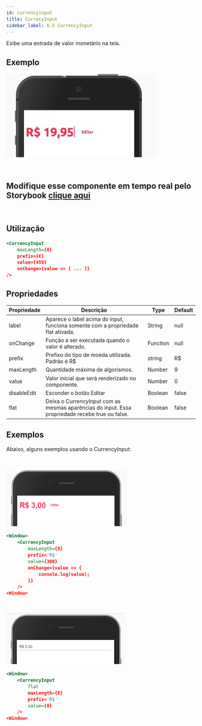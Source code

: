 ```yaml
---
id: currencyinput
title: CurrecyInput
sidebar_label: 6.5 CurrencyInput
---
```


Exibe uma entrada de valor monetário na tela.

## Exemplo

![currencyinput](assets/images_components/v2.0.0/currencyinput.jpg)

<br>

## Modifique esse componente em tempo real pelo Storybook [clique aqui](https://ame-miniapp-components.calindra.com.br/storybook/?path=/story/intera%C3%A7%C3%B5es-currencyinput--basic)

<br>

## Utilização

```xml
<CurrencyInput
    maxLength={8}
    prefix={€}
    value={459}
    onChange={value => { ... }}
/>
```

## Propriedades

| Propriedade | Descrição                                                                                       | Type     | Default |
|-------------|-------------------------------------------------------------------------------------------------|----------|---------|
| label       | Aparece o label acima do input, funciona somente com a propriedade flat ativada.                | String   | null    |
| onChange    | Função a ser executada quando o valor é alterado.                                               | Function | null    |
| prefix      | Prefixo do tipo de moeda utilizada. Padrão é R$                                                 | string   | R$      |
| maxLength   | Quantidade máxima de algorismos.                                                                | Number   | 9       |
| value       | Valor inicial que será renderizado no componente.                                               | Number   | 0       |
| disableEdit | Esconder o botão Editar                                                                         | Boolean  | false   |
| flat        | Deixa o CurrencyInput com as mesmas aparências do input. Essa propriedade recebe true ou false. | Boolean  | false   |


## Exemplos

Abaixo, alguns exemplos usando o CurrencyInput:

<br>

![CurrencyInput](assets/images_components/v2.16.0/currency_ex1.png)

```xml
<Window>
    <CurrencyInput
        maxLength={8}
        prefix='R$'
        value={300}
        onChange={value => {
            console.log(value);
        }}
    />
<Window>
```
<br>

![CurrencyInput](assets/images_components/v2.16.0/currency_ex2.png)

```xml
<Window>
    <CurrencyInput
        flat
        maxLength={8}
        prefix='R$'
        value={0}
    />
<Window>
```